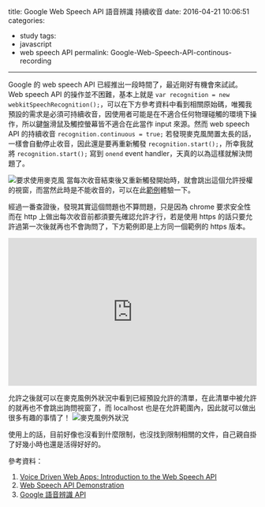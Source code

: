 title: Google Web Speech API 語音辨識 持續收音
date: 2016-04-21 10:06:51
categories:
- study
tags:
- javascript
- web speech API
permalink: Google-Web-Speech-API-continous-recording
---
Google 的 web speech API 已經推出一段時間了，最近剛好有機會來試試。
Web speech API 的操作並不困難，基本上就是 `var recognition = new webkitSpeechRecognition();`，可以在下方參考資料中看到相關原始碼，唯獨我預設的需求是必須可持續收音，因使用者可能是在不適合任何物理碰觸的環境下操作，所以鍵盤滑鼠及觸控螢幕皆不適合在此當作 input 來源。然而 web speech API 的持續收音 `recognition.continuous = true;` 若發現麥克風閒置太長的話，一樣會自動停止收音，因此還是要再重新觸發 `recognition.start();`，所幸我就將 `recognition.start();` 寫到 `onend` event handler，天真的以為這樣就解決問題了。

![要求使用麥克風](/blog/images/allowMicrophone.png "要求使用麥克風")
當每次收音結束後又重新觸發開始時，就會跳出這個允許授權的視窗，而當然此時是不能收音的，可以在此[範例](http://codepen.io/ssk7833/pen/YqepJb)體驗一下。

經過一番查證後，發現其實這個問題也不算問題，只是因為 chrome 要求安全性而在 http 上做出每次收音前都須要先確認允許才行，若是使用 https 的話只要允許過第一次後就再也不會詢問了，下方範例即是上方同一個範例的 https 版本。
<iframe height='300' scrolling='no' src='https://codepen.io/ssk7833/embed/YqepJb/?height=300&theme-id=0&default-tab=js,result&embed-version=2' frameborder='no' allowtransparency='true' allowfullscreen='true' style='width: 100%;'>See the Pen <a href='https://codepen.io/ssk7833/pen/YqepJb/'>Web Speech API Demo</a> by North (<a href='http://codepen.io/ssk7833'>@ssk7833</a>) on <a href='http://codepen.io'>CodePen</a>.
</iframe>

允許之後就可以在麥克風例外狀況中看到已經預設允許的清單，在此清單中被允許的就再也不會跳出詢問視窗了，而 localhost 也是在允許範圍內，因此就可以做出很多有趣的事情了！
![麥克風例外狀況](/blog/images/microphoneExceptions.png "麥克風例外狀況")

使用上的話，目前好像也沒看到什麼限制，也沒找到限制相關的文件，自己親自掛了好幾小時也還是活得好好的。

參考資料：
1. [Voice Driven Web Apps: Introduction to the Web Speech API](https://developers.google.com/web/updates/2013/01/Voice-Driven-Web-Apps-Introduction-to-the-Web-Speech-API)
2. [Web Speech API Demonstration](https://www.google.com/intl/en/chrome/demos/speech.html)
3. [Google 語音辨識 API](http://www.oxxostudio.tw/articles/201509/web-speech-api.html)
